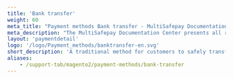 ```yaml
---
title: 'Bank transfer'
weight: 60
meta_title: "Payment methods Bank transfer - MultiSafepay Documentation Center"
meta_description: "The MultiSafepay Documentation Center presents all relevant information about our Plugins and API. You can also find support pages for Payment Methods, Tools and General Questions as well as the contact details of our Support and Integration Teams."
layout: 'paymentdetail'
logo: '/logo/Payment_methods/banktransfer-en.svg' 
short_description: 'A traditional method for customers to safely transfer Euros within the SEPA region.'
aliases:
    - /support-tab/magento2/payment-methods/bank-transfer
---
```

